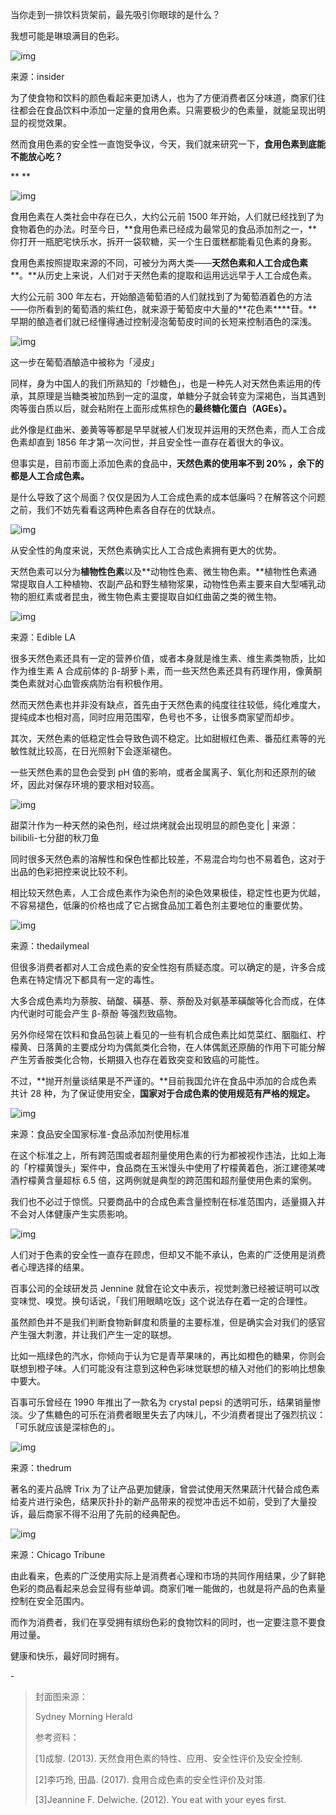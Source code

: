 当你走到一排饮料货架前，最先吸引你眼球的是什么？



我想可能是琳琅满目的色彩。



![img](https://mmbiz.qpic.cn/mmbiz_jpg/SlOqFKqEO4FtpHLDCJQ0vtMjAFaZiaBf1Cuibsq9607ZE32xuBvcZl48bw5xkouwsHa7iajoqwJ223qGGgdHW5TvQ/640?wx_fmt=jpeg)

来源：insider



为了使食物和饮料的颜色看起来更加诱人，也为了方便消费者区分味道，商家们往往都会在食品饮料中添加一定量的食用色素。只需要极少的色素量，就能呈现出明显的视觉效果。



然而食用色素的安全性一直饱受争议，今天，我们就来研究一下，**食用色素到底能不能放心吃？**

**
**



![img](https://mmbiz.qpic.cn/mmbiz_png/SlOqFKqEO4FtpHLDCJQ0vtMjAFaZiaBf1tIvkRwTDdO3PJWYcrlXqtOTpN98f51t5afibRwzv32TRxrytPMXn3dQ/640?wx_fmt=png)



食用色素在人类社会中存在已久，大约公元前 1500 年开始，人们就已经找到了为食物着色的办法。时至今日，**食用色素已经成为最常见的食品添加剂之一，**你打开一瓶肥宅快乐水，拆开一袋软糖，买一个生日蛋糕都能看见色素的身影。



食用色素按照提取来源的不同，可被分为两大类——**天然色素和人工合成色素****。**从历史上来说，人们对于天然色素的提取和运用远远早于人工合成色素。



大约公元前 300 年左右，开始酿造葡萄酒的人们就找到了为葡萄酒着色的方法——你所看到的葡萄酒的紫红色，就来源于葡萄皮中大量的**花色素****苷。**早期的酿造者们就已经懂得通过控制浸泡葡萄皮时间的长短来控制酒色的深浅。



![img](https://mmbiz.qpic.cn/mmbiz_jpg/SlOqFKqEO4FtpHLDCJQ0vtMjAFaZiaBf1olJZCKxdiaPWkYib28UVeR034tTKXtYiaWhTRfWhZk5J6hgMwW4XJbNwA/640?wx_fmt=jpeg)

这一步在葡萄酒酿造中被称为「浸皮」



同样，身为中国人的我们所熟知的「炒糖色」，也是一种先人对天然色素运用的传承，其原理是当糖类被加热到一定的温度，单糖分子就会转变为深褐色，当其遇到肉等蛋白质以后，就会粘附在上面形成焦棕色的**最终糖化蛋白（AGEs）。**



此外像是红曲米、姜黄等等都是早早就被人们发现并运用的天然色素，而人工合成色素却直到 1856 年才第一次问世，并且安全性一直存在着很大的争议。



但事实是，目前市面上添加色素的食品中，**天然色素的使用率不到 20% ，余下的都是人工合成色素。**



是什么导致了这个局面？仅仅是因为人工合成色素的成本低廉吗？在解答这个问题之前，我们不妨先看看这两种色素各自存在的优缺点。





![img](https://mmbiz.qpic.cn/mmbiz_png/SlOqFKqEO4FtpHLDCJQ0vtMjAFaZiaBf1EgaMDzdYicv2yNwa8BI1xJDoiaTyMcIPCFgxM2nLGLXhAjyKHqXYe3rw/640?wx_fmt=png)



从安全性的角度来说，天然色素确实比人工合成色素拥有更大的优势。



天然色素可以分为**植物性色素**以及**动物性色素、微生物色素。**植物性色素通常提取自人工种植物、农副产品和野生植物浆果，动物性色素主要来自大型哺乳动物的胆红素或者昆虫，微生物色素主要提取自如红曲菌之类的微生物。



![img](https://mmbiz.qpic.cn/mmbiz_jpg/SlOqFKqEO4FtpHLDCJQ0vtMjAFaZiaBf1jMn4sgAPcHO9eeFtmXY3d14e60hicHEzJnPHEcyM38K0QBJxicVFdOSw/640?wx_fmt=jpeg)

来源：Edible LA



很多天然色素还具有一定的营养价值，或者本身就是维生素、维生素类物质，比如作为维生素 A 合成前体的 β-胡萝卜素，而一些天然色素还具有药理作用，像黄酮类色素就对心血管疾病防治有积极作用。



然而天然色素也并非没有缺点，首先由于天然色素的纯度往往较低，纯化难度大，提纯成本也相对高，同时应用范围窄，色号也不多，让很多商家望而却步。



其次，天然色素的低稳定性会导致色调不稳定。比如甜椒红色素、番茄红素等的光敏性就比较高，在日光照射下会逐渐褪色。



一些天然色素的显色会受到 pH 值的影响，或者金属离子、氧化剂和还原剂的破坏，因此对保存环境的要求相对较高。



![img](https://mmbiz.qpic.cn/mmbiz_png/SlOqFKqEO4FtpHLDCJQ0vtMjAFaZiaBf19U6T85hib1PbrVAsLV9XTEnJzic1Y8S95tekoyzib4eicM4Cltp6WUrjIA/640?wx_fmt=png)

甜菜汁作为一种天然的染色剂，经过烘烤就会出现明显的颜色变化 | 来源：bilibili-七分甜的秋刀鱼



同时很多天然色素的溶解性和保色性都比较差，不易混合均匀也不易着色，这对于出品的色彩把控来说比较不利。



相比较天然色素，人工合成色素作为染色剂的染色效果极佳，稳定性也更为优越，不容易褪色，低廉的价格也成了它占据食品加工着色剂主要地位的重要优势。



![img](https://mmbiz.qpic.cn/mmbiz_jpg/SlOqFKqEO4FtpHLDCJQ0vtMjAFaZiaBf1aSNzicddyCoQic4RvMMDRyjvdd8g6dpon7MtKax6uIfQHSENZe6xZjMQ/640?wx_fmt=jpeg)

来源：thedailymeal



但很多消费者都对人工合成色素的安全性抱有质疑态度。可以确定的是，许多合成色素在特定情况下都具有一定的毒性。



大多合成色素均为萘胺、硝酸、磺基、萘、萘酚及对氨基苯磺酸等化合而成，在体内代谢时可能会产生 β-萘酚 等强烈致癌物。



另外你经常在饮料和食品包装上看见的一些有机合成色素比如苋菜红、胭脂红、柠檬黄、日落黄的主要成分均为偶氮类化合物，在人体偶氮还原酶的作用下可能分解产生芳香胺类化合物，长期摄入也存在着致突变和致癌的可能性。



不过，**抛开剂量谈结果是不严谨的。**目前我国允许在食品中添加的合成色素共计 28 种，为了保证使用安全，**国家对于合成色素的使用规范有严格的规定。**



![img](https://mmbiz.qpic.cn/mmbiz_png/SlOqFKqEO4FtpHLDCJQ0vtMjAFaZiaBf1mfp4W42A8KDibUs7ic40QCVljicxYBanXZPKqpc9v3nKaB5U5VIZ6UZCw/640?wx_fmt=png)

来源：食品安全国家标准-食品添加剂使用标准



在这个标准之上，所有跨范围或者超剂量使用色素的行为都被视作违法，比如上海的「柠檬黄馒头」案件中，食品商在玉米馒头中使用了柠檬黄着色，浙江建德某啤酒柠檬黄含量超标 6.5 倍，这两例就是典型的跨范围和超剂量使用色素的案例。



我们也不必过于惊慌。只要商品中的合成色素含量控制在标准范围内，适量摄入并不会对人体健康产生实质影响。





![img](https://mmbiz.qpic.cn/mmbiz_png/SlOqFKqEO4FtpHLDCJQ0vtMjAFaZiaBf1XA3LgG9kRjKNv46yQJZ6ndAolicfEO0pLODwkqRHLlVRtdfKl10Pvug/640?wx_fmt=png)



人们对于色素的安全性一直存在顾虑，但却又不能不承认，色素的广泛使用是消费者心理选择的结果。



百事公司的全球研发员 Jennine 就曾在论文中表示，视觉刺激已经被证明可以改变味觉、嗅觉。换句话说，「我们用眼睛吃饭」这个说法存在着一定的合理性。



虽然颜色并不是我们判断食物新鲜度和质量的主要标准，但是确实会对我们的感官产生强大刺激，并让我们产生一定的联想。



比如一瓶绿色的汽水，你倾向于认为它是青苹果味的，再比如橙色的糖果，你则会联想到橙子味。人们可能没有注意到这种色彩味觉联想的植入对他们的影响比想象中要大。



百事可乐曾经在 1990 年推出了一款名为 crystal pepsi 的透明可乐，结果销量惨淡。少了焦糖色的可乐在消费者眼里失去了内味儿，不少消费者提出了强烈抗议：「可乐就应该是深棕色的」。



![img](https://mmbiz.qpic.cn/mmbiz_png/SlOqFKqEO4FtpHLDCJQ0vtMjAFaZiaBf1AwJRVMv7tZe14XyYtZ5vCet8Dwz9w0cUj3CiaDEu0399ibgJJRdg97wQ/640?wx_fmt=png)

来源：thedrum



著名的麦片品牌 Trix 为了让产品更加健康，曾尝试使用天然果蔬汁代替合成色素给麦片进行染色，结果灰扑扑的新产品带来的视觉冲击远不如前，受到了大量投诉，最后商家不得不沿用了先前的经典配色。



![img](https://mmbiz.qpic.cn/mmbiz_jpg/SlOqFKqEO4FtpHLDCJQ0vtMjAFaZiaBf1BsQ1eVt7YCT3cQYibjw9gIzuR1icIicAibny0HaNcYYa3B2bsRMia4lQvKg/640?wx_fmt=jpeg)

来源：Chicago Tribune



由此看来，色素的广泛使用实际上是消费者心理和市场的共同作用结果，少了鲜艳色彩的商品看起来总会显得有些单调。商家们唯一能做的，也就是将产品的色素量控制在安全范围内。



而作为消费者，我们在享受拥有缤纷色彩的食物饮料的同时，也一定要注意不要食用过量。



健康和快乐，最好同时拥有。



\-

> 
>
> 封面图来源：
>
> Sydney Morning Herald
>
> 参考资料：
>
> [1]成黎. (2013). 天然食用色素的特性、应用、安全性评价及安全控制.
>
> [2]李巧玲, 田晶. (2017). 食用合成色素的安全性评价及对策.
>
> [3]Jeannine F. Delwiche. (2012). You eat with your eyes first.